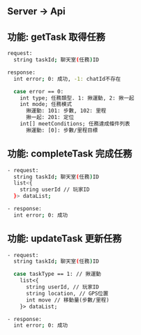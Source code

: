 ## Server -> Api

## 功能: getTask 取得任務

```bash
request:
  string taskId; 聊天室(任務)ID
```

```bash
response:
  int error; 0: 成功, -1: chatId不存在

  case error == 0:
    int type; 任務類型. 1: 揪運動, 2: 揪一起
    int mode; 任務模式
      揪運動: 101: 步數, 102: 里程
      揪一起: 201: 定位
    int[] meetConditions; 任務達成條件列表
      揪運動: [0]: 步數/里程目標
```

## 功能: completeTask 完成任務

```bash
- request:
  string taskId; 聊天室(任務)ID
  list<{
    string userId // 玩家ID
  }> dataList;
```

```bash
- response:
  int error; 0: 成功
```

## 功能: updateTask 更新任務

```bash
- request:
  string taskId; 聊天室(任務)ID

  case taskType == 1: // 揪運動
    list<{
      string userId, // 玩家ID
      string location, // GPS位置
      int move // 移動量(步數/里程)
    }> dataList;
```

```bash
- response:
  int error; 0: 成功
```
